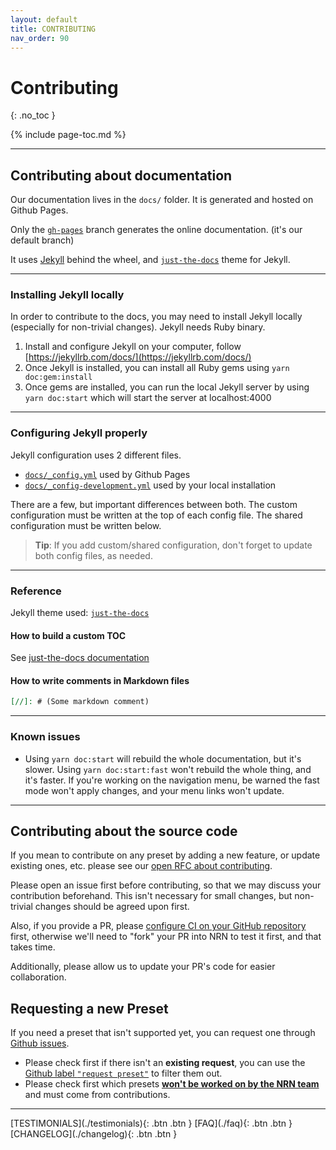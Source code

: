 ```yaml
---
layout: default
title: CONTRIBUTING
nav_order: 90
---
```


# Contributing
{: .no_toc }

{% include page-toc.md %}

---

## Contributing about documentation

Our documentation lives in the `docs/` folder. It is generated and hosted on Github Pages.

Only the [`gh-pages`](https://github.com/UnlyEd/next-right-now/tree/gh-pages) branch generates the online documentation. (it's our default branch)

It uses [Jekyll](https://jekyllrb.com/) behind the wheel, and [`just-the-docs`](https://pmarsceill.github.io/just-the-docs/) theme for Jekyll.

---

### Installing Jekyll locally

In order to contribute to the docs, you may need to install Jekyll locally (especially for non-trivial changes).
Jekyll needs Ruby binary.

1. Install and configure Jekyll on your computer, follow [https://jekyllrb.com/docs/](https://jekyllrb.com/docs/)
1. Once Jekyll is installed, you can install all Ruby gems using `yarn doc:gem:install`
1. Once gems are installed, you can run the local Jekyll server by using `yarn doc:start` which will start the server at localhost:4000

---

### Configuring Jekyll properly

Jekyll configuration uses 2 different files.
- [`docs/_config.yml`](docs/_config.yml) used by Github Pages
- [`docs/_config-development.yml`](docs/_config-development.yml) used by your local installation

There are a few, but important differences between both. The custom configuration must be written at the top of each config file.
The shared configuration must be written below.

> **Tip**: If you add custom/shared configuration, don't forget to update both config files, as needed.

---

### Reference

Jekyll theme used: [`just-the-docs`](https://pmarsceill.github.io/just-the-docs/)

#### How to build a custom TOC

See [just-the-docs documentation](https://pmarsceill.github.io/just-the-docs/docs/navigation-structure/#in-page-navigation-with-table-of-contents)

#### How to write comments in Markdown files

```md
[//]: # (Some markdown comment)
```

---

### Known issues

- Using `yarn doc:start` will rebuild the whole documentation, but it's slower. Using `yarn doc:start:fast` won't rebuild the whole thing, and it's faster.
  If you're working on the navigation menu, be warned the fast mode won't apply changes, and your menu links won't update.

---

## Contributing about the source code

If you mean to contribute on any preset by adding a new feature, or update existing ones, etc. please see our [open RFC about contributing](https://github.com/UnlyEd/next-right-now/issues/57).

Please open an issue first before contributing, so that we may discuss your contribution beforehand.
This isn't necessary for small changes, but non-trivial changes should be agreed upon first.

Also, if you provide a PR, please [configure CI on your GitHub repository](./guides/ci-cd/gha-deploy-vercel) first, otherwise we'll need to "fork" your PR into NRN to test it first, and that takes time.

Additionally, please allow us to update your PR's code for easier collaboration.

## Requesting a new Preset

If you need a preset that isn't supported yet, you can request one through [Github issues](https://github.com/UnlyEd/next-right-now/issues/new).

- Please check first if there isn't an **existing request**, you can use the [Github label `"request preset"`](https://github.com/UnlyEd/next-right-now/issues?q=is%3Aopen+is%3Aissue+label%3A%22request+preset%22) to filter them out.
- Please check first which presets [**won't be worked on by the NRN team**](./concepts/presets.html#which-presets-arent-being-considered) and must come from contributions.

---

<div class="pagination-section space-even">
    <span class="fs-4" markdown="1">
    [TESTIMONIALS](./testimonials){: .btn .btn }
    </span>
    <span class="fs-4" markdown="1">
    [FAQ](./faq){: .btn .btn }
    </span>
    <span class="fs-4" markdown="1">
    [CHANGELOG](./changelog){: .btn .btn }
    </span>
</div>
